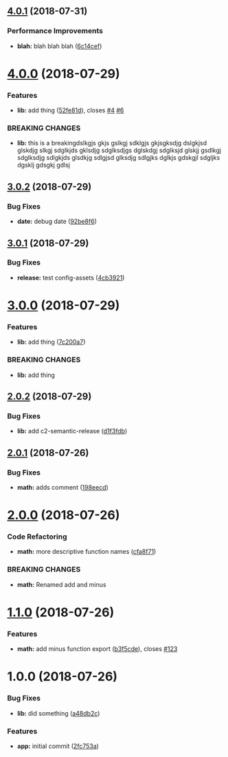 ## [4.0.1](https://github.com/dadamssg/semantic-demo/compare/v4.0.0...v4.0.1) (2018-07-31)


### Performance Improvements

* **blah:** blah blah blah ([6c14cef](https://github.com/dadamssg/semantic-demo/commit/6c14cef))

# [4.0.0](https://github.com/dadamssg/semantic-demo/compare/v3.0.2...v4.0.0) (2018-07-29)


### Features

* **lib:** add thing ([52fe81d](https://github.com/dadamssg/semantic-demo/commit/52fe81d)), closes [#4](https://github.com/dadamssg/semantic-demo/issues/4) [#6](https://github.com/dadamssg/semantic-demo/issues/6)


### BREAKING CHANGES

* **lib:** this is a breakingdslkgjs gkjs gslkgj sdklgjs gkjsgksdjg dslgkjsd glskdjg slkgj
sdglkjds gklsdjg sdglksdjgs dglskdgj sdglksjd glskjj gsdlkgj sdglksdjg sdlgkjds glsdkjg sdlgjsd
glksdjg sdlgjks dglkjs gdskgjl sdgljks dgsklj gdsgkj gdlsj

## [3.0.2](https://github.com/dadamssg/semantic-demo/compare/v3.0.1...v3.0.2) (2018-07-29)


### Bug Fixes

* **date:** debug date ([92be8f6](https://github.com/dadamssg/semantic-demo/commit/92be8f6))

## [3.0.1](https://github.com/dadamssg/semantic-demo/compare/v3.0.0...v3.0.1) (2018-07-29)


### Bug Fixes

* **release:** test config-assets ([4cb3921](https://github.com/dadamssg/semantic-demo/commit/4cb3921))

# [3.0.0](https://github.com/dadamssg/semantic-demo/compare/v2.0.2...v3.0.0) (2018-07-29)


### Features

* **lib:** add thing ([7c200a7](https://github.com/dadamssg/semantic-demo/commit/7c200a7))


### BREAKING CHANGES

* **lib:** add thing

## [2.0.2](https://github.com/dadamssg/semantic-demo/compare/v2.0.1...v2.0.2) (2018-07-29)


### Bug Fixes

* **lib:** add c2-semantic-release ([d1f3fdb](https://github.com/dadamssg/semantic-demo/commit/d1f3fdb))

## [2.0.1](https://github.com/dadamssg/semantic-demo/compare/v2.0.0...v2.0.1) (2018-07-26)


### Bug Fixes

* **math:** adds comment ([198eecd](https://github.com/dadamssg/semantic-demo/commit/198eecd))

# [2.0.0](https://github.com/dadamssg/semantic-demo/compare/v1.1.0...v2.0.0) (2018-07-26)


### Code Refactoring

* **math:** more descriptive function names ([cfa8f71](https://github.com/dadamssg/semantic-demo/commit/cfa8f71))


### BREAKING CHANGES

* **math:** Renamed add and minus

# [1.1.0](https://github.com/dadamssg/semantic-demo/compare/v1.0.0...v1.1.0) (2018-07-26)


### Features

* **math:** add minus function export ([b3f5cde](https://github.com/dadamssg/semantic-demo/commit/b3f5cde)), closes [#123](https://github.com/dadamssg/semantic-demo/issues/123)

# 1.0.0 (2018-07-26)


### Bug Fixes

* **lib:** did something ([a48db2c](https://github.com/dadamssg/semantic-demo/commit/a48db2c))


### Features

* **app:** initial commit ([2fc753a](https://github.com/dadamssg/semantic-demo/commit/2fc753a))
